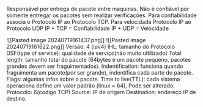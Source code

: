 Responsável por entrega de pacote entre maquinas.
Não é confiável por somente entregar os pacotes sem realizar verificações.
Para confiabilidade associa o Protocolo IP ao Protocolo TCP.
Para velocidade Protocolo IP ao Protocolo UDP
	IP + TCP = Confiabilidade
	IP + UDP = Velocidade

![[Pasted image 20240719161437.png]]
![[Pasted image 20240719161622.png]]
	Versão: 4 (ipv4)
	IHL: tamanho do Protocolo
	DSF(type of service): qualidade de serviço(não muito ultilizado)
	Total length: tamanho total do pacote (64bytes é um pacote pequeno, pacotes grandes devem ser fraguimentados).
	Indentification: funciona quando fraguimenta um pacote(por ser grande), indentifica cada parte do pacote.
	Flags: algumas infos sobre o pacote.
	Time to live(TTL): cada sistema operaciona define um valor padrão (linux = 64), Pode ser alterado.
	Protocolo: 6(codigo TCP)
	 Source: IP de origem
	 Destination: endereço IP de destino.
	 
	